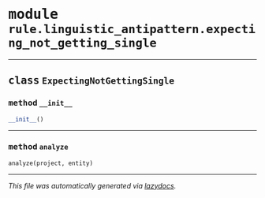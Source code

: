 <!-- markdownlint-disable -->

# <kbd>module</kbd> `rule.linguistic_antipattern.expecting_not_getting_single`






---

## <kbd>class</kbd> `ExpectingNotGettingSingle`




### <kbd>method</kbd> `__init__`

```python
__init__()
```








---

### <kbd>method</kbd> `analyze`

```python
analyze(project, entity)
```








---

_This file was automatically generated via [lazydocs](https://github.com/ml-tooling/lazydocs)._
